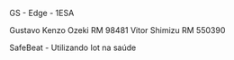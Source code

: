 GS - Edge - 1ESA

Gustavo Kenzo Ozeki RM 98481
Vitor Shimizu RM 550390

SafeBeat - Utilizando Iot na saúde 

